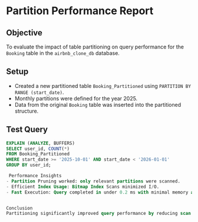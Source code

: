 # Partition Performance Report

## Objective
To evaluate the impact of table partitioning on query performance for the `Booking` table in the `airbnb_clone_db` database.

## Setup
- Created a new partitioned table `Booking_Partitioned` using `PARTITION BY RANGE (start_date)`.
- Monthly partitions were defined for the year 2025.
- Data from the original `Booking` table was inserted into the partitioned structure.

## Test Query
```sql
EXPLAIN (ANALYZE, BUFFERS)
SELECT user_id, COUNT(*)
FROM Booking_Partitioned
WHERE start_date >= '2025-10-01' AND start_date < '2026-01-01'
GROUP BY user_id;

 Performance Insights
- Partition Pruning worked: only relevant partitions were scanned.
- Efficient Index Usage: Bitmap Index Scans minimized I/O.
- Fast Execution: Query completed in under 0.2 ms with minimal memory and buffer usage.


Conclusion
Partitioning significantly improved query performance by reducing scan scope and leveraging indexes. This approach is recommended for scaling the Booking table and optimizing date-range queries.
